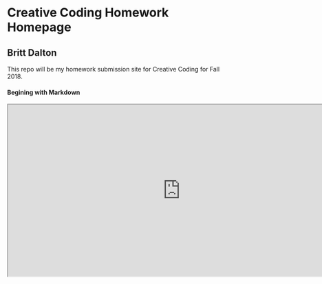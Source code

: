 # Creative Coding Homework Homepage #

## Britt Dalton ##

This repo will be my homework submission site for Creative Coding for Fall 2018.

#### Begining with Markdown ####
<iframe src="https://brittdalton.github.io/Creative_Coding_HW/HW_02/" width="800" height="400"> </iframe>
